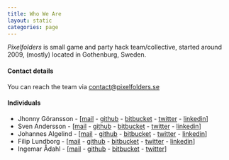 ```yaml
---
title: Who We Are
layout: static
categories: page
---
```

*Pixelfolders* is small game and party hack team/collective, started around 2009, (mostly) located in Gothenburg, Sweden.

#### Contact details
You can reach the team via <a href="mailto:contact@pixelfolders.se">contact@pixelfolders.se</a>

#### Individuals
* Jhonny Göransson - [<a href="mailto:jhonny@pixelfolders.se">mail</a> - <a href="https://github.com/Jhonnyg/">github</a> - <a href="https://bitbucket.org/jhonnygoransson/">bitbucket</a> - <a href="https://twitter.com/jhonnygoransson">twitter</a> - <a href="http://se.linkedin.com/in/jhonnygoransson/">linkedin</a>]
* Sven Andersson - [<a href="mailto:sven@pixelfolders.se">mail</a> - <a href="https://github.com/sweetfish/">github</a> - <a href="https://bitbucket.org/andsve/">bitbucket</a> - <a href="https://twitter.com/andsve">twitter</a> - <a href="http://se.linkedin.com/in/andsve/">linkedin</a>]
* Johannes Algelind - [<a href="mailto:jonte@pixelfolders.se">mail</a> - <a href="https://github.com/jalgelind/">github</a> - <a href="https://bitbucket.org/jalgelind/">bitbucket</a> - <a href="https://twitter.com/jalgelind">twitter</a> - <a href="http://se.linkedin.com/pub/johannes-algelind/23/b06/871">linkedin</a>]
* Filip Lundborg - [<a href="mailto:filip@pixelfolders.se">mail</a> - <a href="https://github.com/jalgelind/">github</a> - <a href="https://bitbucket.org/jalgelind/">bitbucket</a> - <a href="https://twitter.com/jalgelind">twitter</a> - <a href="http://se.linkedin.com/pub/filip-lundborg/83/589/970">linkedin</a>]
* Ingemar Ådahl - [<a href="mailto:ingemar@pixelfolders.se">mail</a> - <a href="https://github.com/ingemaradahl/">github</a> - <a href="https://bitbucket.org/adahl/">bitbucket</a> - <a href="https://twitter.com/ingemaradahl">twitter</a>]
